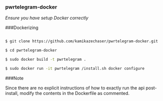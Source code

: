 ### pwrtelegram-docker

_Ensure you have setup Docker correctly_

###Dockerizing

```bash

$ git clone https://github.com/kamikazechaser/pwrtelegram-docker.git

$ cd pwrtelegram-docker

$ sudo docker build -t pwrtelegram .

$ sudo docker run -it pwrtelegram /install.sh docker configure
```

###Note

Since there are no explicit instructions of how to exactly run the api post-install, modify the contents in the Dockerfile as commented.
